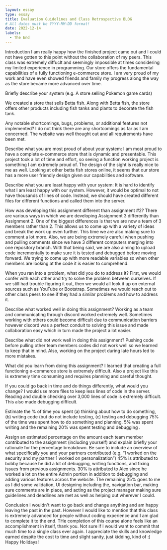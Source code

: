 ```yaml
---
layout: essay
type: essay
title: Evaluation Guidelines and Class Retrospective BLOG
# All dates must be YYYY-MM-DD format!
date: 2022-12-14
labels: 
  - The End
--- 
```

Introduction
I am really happy how the finished project came out and I could not have gotten to this point without the collaboration of my peers. This class was extremely diffuclt and seemingly impossible at times considering my limited experience in programming. Our store offers the fundamental capabilities of a fully functioning e-commerce store. I am very proud of my work and have even showed friends and family my progress along the way as the store became more advanced over time. 

Briefly describe your system (e.g. A store selling Pokemon game cards)

We created a store that sells Betta fish. Along with Betta fish, the store offers other products including fish tanks and plants to decorate the fish tank.

Any notable shortcomings, bugs, problems, or additional features not implemented?
I do not think there are any shortcomings as far as I am concerned. The website was well thought out and all requirements have been met. 

Describe what you are most proud of about your system:
I am most proud to have a complete e-commerce store that is dynamic and presentable. 
This project took a lot of time and effort, so seeing a function working project is something I am extremely proud of.
The design of the sight is really nice to me as well. Looking at other betta fish stores online, it seems that our store has a more user
friendly design given our capabilities and software.
	
Describe what you are least happy with your system:
It is hard to identify what I am least happy with our system. However, it would be optimal to not have thousands of lines of code. 
Instead, we should have created different files for different functions and called them into the server.

How was developing this assignment different than assignment #2?
There are various ways in which we are developing Assignment 3 differently than Assignment 2. 
One of the biggest differences is that we are now a team of 3 members rather than 2. This allows us to come up with a variety of ideas and break the work up even further. 
This time we are also making sure to comment a lot more. Also, we are being extremely careful when pushing and pulling comments since we have 3 different computers merging into one repository branch. 
With that being said, we are also aiming to upload code incrementally to make sure it is tested and debugged before moving forward. We trying to come up with more readable variables so when other members are looking at the code it is easier to comprehend.

When you ran into a problem, what did you do to address it?
First, we would confer with each other and try to solve the problem between ourselves. 
If we still had trouble figuring it out, then we would all look it up on external sources such as YouTube or Bootstrap. 
Sometimes we would reach out to other class peers to see if they had a similar problems and how to address it.

Describe what worked well in doing this assignment?
Working as a team and communicating through discord worked extremely well. 
Sometimes working with others could become difficult due to communication barriers however discord was a perfect conduit to solving this issue and made collaboration easy which in turn made the project a lot easier.

Describe what did not work well in doing this assignment?
Pushing code before pulling other team members codes did not work well so we learned to keep that in mind. 
Also, working on the project during late hours led to more mistakes. 

What did you learn from doing this assignment?
I learned that creating a full functioning e-commerce store is extremely difficult. 
Also a project like this is extremely time consuming and requires planning and careful thought. 

If you could go back in time and do things differently, what would you change?
I would use more files to keep less lines of code in the server. Reading and double checking over 3,000 lines of code is extremely difficult. 
This also made debugging difficult.
	
Estimate the % of time you spent (a) thinking about how to do something, (b) writing code (but do not include testing, (c) testing and debugging
75% of the time was spent how to do something and planning. 5% was spent writing and the remaining 20% was spent testing and debugging .
	
Assign an estimated percentage on the amount each team member contributed to the assignment (including yourself) and explain briefly your rationale for the percentage breakdown. Be sure to include an overview of what specifically you and your partners contributed (e.g. “I worked on the security and my partner 1 worked on personalization”)
45% is attributed to bobby because he did a lot of debugging, writing functions, and fixing issues from previous assignments. 
30% is attributed to Alex since he worked a lot on the entire Admin portion in addition to debugging and adding various features across the website.
The remaining 25% goes to me as I did some validation, UI designing including the, navigation bar, making sure comments are in place, and acting as the project manager making sure guidelines and deadlines are met as well as helping out wherever I could.

Conclusion
I wouldn't want to go back and change anything and am happy leaving the past in the past. However I would like to mention that this class is extremely advanced for people without coding experience and I am glad to complete it to the end. THe completion of this course alone feels like an accomplishment in itself, thank you. Not sure if I would want to commit that much time to a single class ever again. I appreciate the skills and knowledge earned despite the cost to time and slight sanity, just kidding, kind of :) Happy Holidays!
